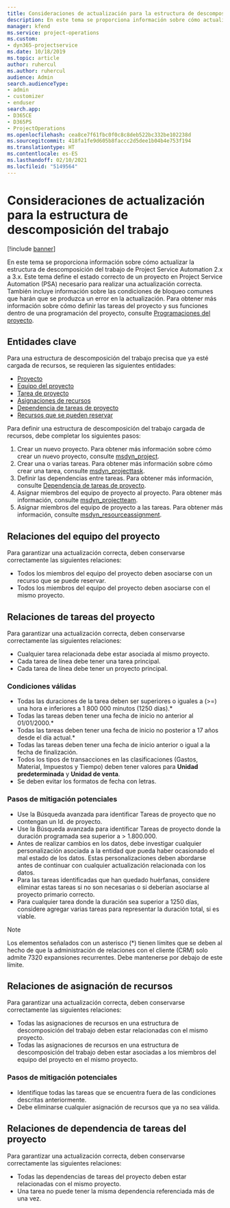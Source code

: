 ```yaml
---
title: Consideraciones de actualización para la estructura de descomposición del trabajo
description: En este tema se proporciona información sobre cómo actualizar la estructura de descomposición del trabajo de Project Service Automation 2.x a 3.x.
manager: kfend
ms.service: project-operations
ms.custom:
- dyn365-projectservice
ms.date: 10/18/2019
ms.topic: article
author: ruhercul
ms.author: ruhercul
audience: Admin
search.audienceType:
- admin
- customizer
- enduser
search.app:
- D365CE
- D365PS
- ProjectOperations
ms.openlocfilehash: cea8ce7f61fbc0f0c8c8deb522bc332be102238d
ms.sourcegitcommit: 418fa1fe9d605b8faccc2d5dee1b04b4e753f194
ms.translationtype: HT
ms.contentlocale: es-ES
ms.lasthandoff: 02/10/2021
ms.locfileid: "5149564"
---
```

# <a name="upgrade-considerations-for-the-work-breakdown-structure"></a>Consideraciones de actualización para la estructura de descomposición del trabajo

[!include [banner](../includes/psa-now-project-operations.md)]

En este tema se proporciona información sobre cómo actualizar la estructura de descomposición del trabajo de Project Service Automation 2.x a 3.x. Este tema define el estado correcto de un proyecto en Project Service Automation (PSA) necesario para realizar una actualización correcta. También incluye información sobre las condiciones de bloqueo comunes que harán que se produzca un error en la actualización. Para obtener más información sobre cómo definir las tareas del proyecto y sus funciones dentro de una programación del proyecto, consulte [Programaciones del proyecto](project-creating.md).

## <a name="key-entities"></a>Entidades clave
Para una estructura de descomposición del trabajo precisa que ya esté cargada de recursos, se requieren las siguientes entidades:

- [Proyecto](https://docs.microsoft.com/dynamics365/customerengagement/on-premises/developer/entities/msdyn_project)
- [Equipo del proyecto](https://docs.microsoft.com/dynamics365/customerengagement/on-premises/developer/entities/msdyn_projectteam)
- [Tarea de proyecto](https://docs.microsoft.com/dynamics365/customerengagement/on-premises/developer/entities/msdyn_projecttask)
- [Asignaciones de recursos](https://docs.microsoft.com/dynamics365/customerengagement/on-premises/developer/entities/msdyn_resourceassignment)
- [Dependencia de tareas de proyecto](https://docs.microsoft.com/dynamics365/customerengagement/on-premises/developer/entities/msdyn_projecttaskdependency)
- [Recursos que se pueden reservar](https://docs.microsoft.com/dynamics365/customerengagement/on-premises/developer/entities/bookableresource)

Para definir una estructura de descomposición del trabajo cargada de recursos, debe completar los siguientes pasos:

1. Crear un nuevo proyecto. Para obtener más información sobre cómo crear un nuevo proyecto, consulte [msdyn_project](https://docs.microsoft.com/dynamics365/customerengagement/on-premises/developer/entities/msdyn_project).
2. Crear una o varias tareas. Para obtener más información sobre cómo crear una tarea, consulte [msdyn_projecttask](https://docs.microsoft.com/dynamics365/customerengagement/on-premises/developer/entities/msdyn_projecttask).
3. Definir las dependencias entre tareas. Para obtener más información, consulte [Dependencia de tareas de proyecto](https://docs.microsoft.com/dynamics365/customerengagement/on-premises/developer/entities/msdyn_projecttaskdependency).
4. Asignar miembros del equipo de proyecto al proyecto. Para obtener más información, consulte [msdyn_projectteam](https://docs.microsoft.com/dynamics365/customerengagement/on-premises/developer/entities/msdyn_projectteam).
5. Asignar miembros del equipo de proyecto a las tareas. Para obtener más información, consulte [msdyn_resourceassignment](https://docs.microsoft.com/dynamics365/customerengagement/on-premises/developer/entities/msdyn_resourceassignment).

## <a name="project-team-relationships"></a>Relaciones del equipo del proyecto

Para garantizar una actualización correcta, deben conservarse correctamente las siguientes relaciones:
- Todos los miembros del equipo del proyecto deben asociarse con un recurso que se puede reservar.
- Todos los miembros del equipo del proyecto deben asociarse con el mismo proyecto. 

## <a name="project-task-relationships"></a>Relaciones de tareas del proyecto
Para garantizar una actualización correcta, deben conservarse correctamente las siguientes relaciones:

- Cualquier tarea relacionada debe estar asociada al mismo proyecto.
- Cada tarea de línea debe tener una tarea principal.
- Cada tarea de línea debe tener un proyecto principal.

### <a name="valid-conditions"></a>Condiciones válidas

- Todas las duraciones de la tarea deben ser superiores o iguales a (>=) una hora e inferiores a 1 800 000 minutos (1250 días).*
- Todas las tareas deben tener una fecha de inicio no anterior al 01/01/2000.*
- Todas las tareas deben tener una fecha de inicio no posterior a 17 años desde el día actual.*
- Todas las tareas deben tener una fecha de inicio anterior o igual a la fecha de finalización.
- Todos los tipos de transacciones en las clasificaciones (Gastos, Material, Impuestos y Tiempo) deben tener valores para **Unidad predeterminada** y **Unidad de venta**.
- Se deben evitar los formatos de fecha con letras.

### <a name="potential-mitigation-steps"></a>Pasos de mitigación potenciales
- Use la Búsqueda avanzada para identificar Tareas de proyecto que no contengan un Id. de proyecto.
- Use la Búsqueda avanzada para identificar Tareas de proyecto donde la duración programada sea superior a > 1.800.000.
- Antes de realizar cambios en los datos, debe investigar cualquier personalización asociada a la entidad que pueda haber ocasionado el mal estado de los datos. Estas personalizaciones deben abordarse antes de continuar con cualquier actualización relacionada con los datos.
- Para las tareas identificadas que han quedado huérfanas, considere eliminar estas tareas si no son necesarias o si deberían asociarse al proyecto primario correcto.
- Para cualquier tarea donde la duración sea superior a 1250 días, considere agregar varias tareas para representar la duración total, si es viable.

> [!NOTE]
> Los elementos señalados con un asterisco (\*) tienen límites que se deben al hecho de que la administración de relaciones con el cliente (CRM) solo admite 7320 expansiones recurrentes. Debe mantenerse por debajo de este límite.

## <a name="resource-assignment-relationships"></a>Relaciones de asignación de recursos
Para garantizar una actualización correcta, deben conservarse correctamente las siguientes relaciones:

- Todas las asignaciones de recursos en una estructura de descomposición del trabajo deben estar relacionadas con el mismo proyecto.
- Todas las asignaciones de recursos en una estructura de descomposición del trabajo deben estar asociadas a los miembros del equipo del proyecto en el mismo proyecto.

### <a name="potential-mitigation-steps"></a>Pasos de mitigación potenciales
- Identifique todas las tareas que se encuentra fuera de las condiciones descritas anteriormente.  
- Debe eliminarse cualquier asignación de recursos que ya no sea válida.

## <a name="project-task-dependency-relationships"></a>Relaciones de dependencia de tareas del proyecto
Para garantizar una actualización correcta, deben conservarse correctamente las siguientes relaciones:

- Todas las dependencias de tareas del proyecto deben estar relacionadas con el mismo proyecto.
- Una tarea no puede tener la misma dependencia referenciada más de una vez.
